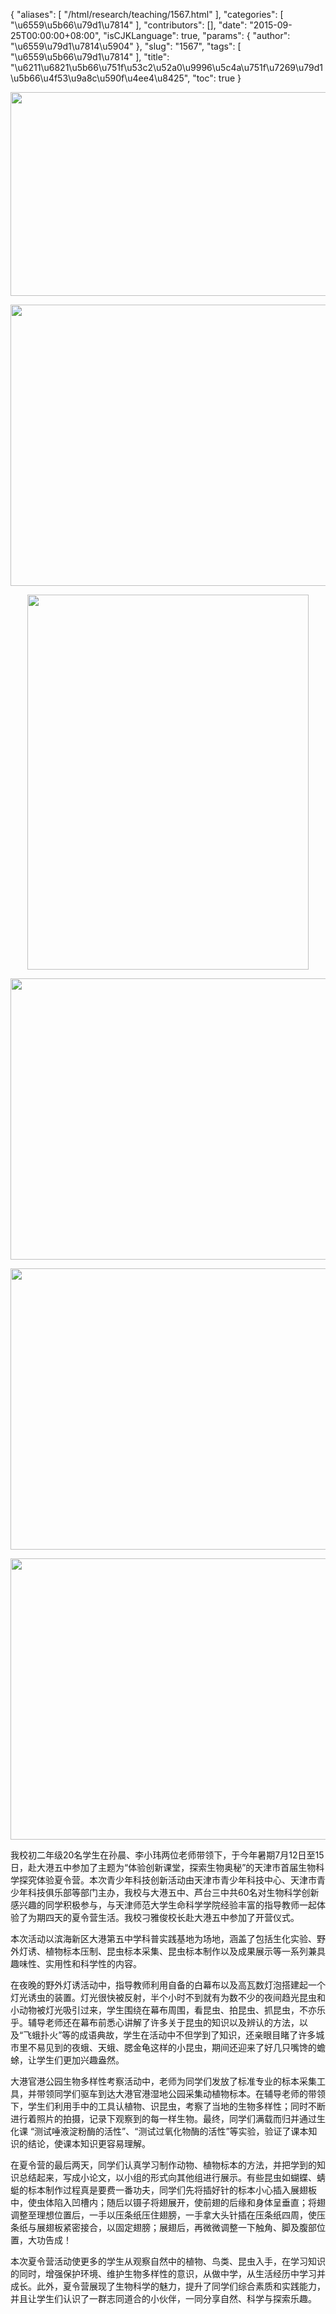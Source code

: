 {
    "aliases": [
        "/html/research/teaching/1567.html"
    ],
    "categories": [
        "\u6559\u5b66\u79d1\u7814"
    ],
    "contributors": [],
    "date": "2015-09-25T00:00:00+08:00",
    "isCJKLanguage": true,
    "params": {
        "author": "\u6559\u79d1\u7814\u5904"
    },
    "slug": "1567",
    "tags": [
        "\u6559\u5b66\u79d1\u7814"
    ],
    "title": "\u6211\u6821\u5b66\u751f\u53c2\u52a0\u9996\u5c4a\u751f\u7269\u79d1\u5b66\u4f53\u9a8c\u590f\u4ee4\u8425",
    "toc": true
}


<img
    src="https://cdn.tfls.online/mirror/full/44df3b32acf12d0402533bfa61a771023c974c38.jpg"
    style="display:block;margin-left:auto;margin-right:auto;"
    decoding="async"
    fetchpriority="auto"
    loading="lazy"
    height="326"
    width="600"
/>





<img
    src="https://cdn.tfls.online/mirror/full/ee74852463c73eadaec2105bd32fd78216cdd6ea.jpg"
    style="display:block;margin-left:auto;margin-right:auto;"
    decoding="async"
    fetchpriority="auto"
    loading="lazy"
    height="450"
    width="600"
/>





<img
    src="https://cdn.tfls.online/mirror/full/f070a2cc1c4c92b4f3d8034455f04a4b854d1d5b.jpg"
    style="display:block;margin-left:auto;margin-right:auto;"
    decoding="async"
    fetchpriority="auto"
    loading="lazy"
    height="600"
    width="450"
/>





<img
    src="https://cdn.tfls.online/mirror/full/73273a9ae76a0cddbe1d5b81753a68b4aca06b25.jpg"
    style="display:block;margin-left:auto;margin-right:auto;"
    decoding="async"
    fetchpriority="auto"
    loading="lazy"
    height="450"
    width="600"
/>





<img
    src="https://cdn.tfls.online/mirror/full/645fa9b8fcd998e19cdb197307213c3725c5648b.jpg"
    style="display:block;margin-left:auto;margin-right:auto;"
    decoding="async"
    fetchpriority="auto"
    loading="lazy"
    height="450"
    width="600"
/>





<img
    src="https://cdn.tfls.online/mirror/full/8e790526ecbfe4db941d07fae2d21f608d7e48c0.jpg"
    style="display:block;margin-left:auto;margin-right:auto;"
    decoding="async"
    fetchpriority="auto"
    loading="lazy"
    height="450"
    width="600"
/>




  





我校初二年级20名学生在孙晨、李小玮两位老师带领下，于今年暑期7月12日至15日，赴大港五中参加了主题为“体验创新课堂，探索生物奥秘”的天津市首届生物科学探究体验夏令营。本次青少年科技创新活动由天津市青少年科技中心、天津市青少年科技俱乐部等部门主办，我校与大港五中、芦台三中共60名对生物科学创新感兴趣的同学积极参与，与天津师范大学生命科学学院经验丰富的指导教师一起体验了为期四天的夏令营生活。我校刁雅俊校长赴大港五中参加了开营仪式。




本次活动以滨海新区大港第五中学科普实践基地为场地，涵盖了包括生化实验、野外灯诱、植物标本压制、昆虫标本采集、昆虫标本制作以及成果展示等一系列兼具趣味性、实用性和科学性的内容。




在夜晚的野外灯诱活动中，指导教师利用自备的白幕布以及高瓦数灯泡搭建起一个灯光诱虫的装置。灯光很快被反射，半个小时不到就有为数不少的夜间趋光昆虫和小动物被灯光吸引过来，学生围绕在幕布周围，看昆虫、拍昆虫、抓昆虫，不亦乐乎。辅导老师还在幕布前悉心讲解了许多关于昆虫的知识以及辨认的方法，以及“飞蛾扑火”等的成语典故，学生在活动中不但学到了知识，还亲眼目睹了许多城市里不易见到的夜蛾、天蛾、腮金龟这样的小昆虫，期间还迎来了好几只嘴馋的蟾蜍，让学生们更加兴趣盎然。




大港官港公园生物多样性考察活动中，老师为同学们发放了标准专业的标本采集工具，并带领同学们驱车到达大港官港湿地公园采集动植物标本。在辅导老师的带领下，学生们利用手中的工具认植物、识昆虫，考察了当地的生物多样性；同时不断进行着照片的拍摄，记录下观察到的每一样生物。最终，同学们满载而归并通过生化课
“测试唾液淀粉酶的活性”、“测试过氧化物酶的活性”等实验，验证了课本知识的结论，使课本知识更容易理解。




在夏令营的最后两天，同学们认真学习制作动物、植物标本的方法，并把学到的知识总结起来，写成小论文，以小组的形式向其他组进行展示。有些昆虫如蝴蝶、蜻蜓的标本制作过程真是要费一番功夫，同学们先将插好针的标本小心插入展翅板中，使虫体陷入凹槽内；随后以镊子将翅展开，使前翅的后缘和身体呈垂直；将翅调整至理想位置后，一手以压条纸压住翅膀，一手拿大头针插在压条纸四周，使压条纸与展翅板紧密接合，以固定翅膀；展翅后，再微微调整一下触角、脚及腹部位置，大功告成！




本次夏令营活动使更多的学生从观察自然中的植物、鸟类、昆虫入手，在学习知识的同时，增强保护环境、维护生物多样性的意识，从做中学，从生活经历中学习并成长。此外，夏令营展现了生物科学的魅力，提升了同学们综合素质和实践能力，并且让学生们认识了一群志同道合的小伙伴，一同分享自然、科学与探索乐趣。 




  



